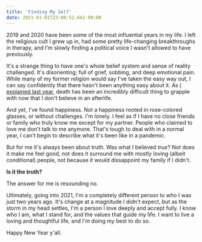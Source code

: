```yaml
---
title: 'Finding My Self'
date: 2021-01-01T23:08:52.642-00:00
---
```

2019 and 2020 have been some of the most influential years in my life. I left the religious cult I grew up in, had some pretty life-changing breakthroughs in therapy, and I'm slowly finding a political voice I wasn't allowed to have previously.

It's a strange thing to have one's whole belief system and sense of reality challenged. It's disorienting; full of grief, sobbing, and deep emotional pain. While many of my former religion would say I've taken the easy way out, I can say confidently that there hasn't been anything easy about it. As [I explained last year](/blog/2020/on-death/), death has been an incredibly difficult thing to grapple with now that I don't believe in an afterlife.

And yet, I've found happiness. Not a happiness rooted in rose-colored glasses, or without challenges. I'm lonely. I feel as if I have no close friends or family who truly know me except for my partner. People who claimed to love me don't talk to me anymore. That's tough to deal with in a normal year, I can't begin to describe what it's been like in a pandemic.

But for me it's always been about truth. Was what I believed *true*? Not does it make me feel good, not does it surround me with mostly loving (albeit conditional) people, not because it would dissappoint my family if I didn't.

**Is it the truth?** 

The answer for me is resounding no.

Ultimately, going into 2021, I'm a completely different person to who I was just two years ago. It's change at a magnitude I didn't expect, but as the storm in my head settles, I'm a person I love deeply and accept fully. I know who I am, what I stand for, and the values that guide my life. I want to live a loving and thoughtful life, and I'm doing my best to do so.

Happy New Year y'all.
